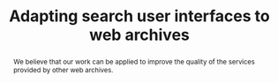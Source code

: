 ---
abstract: We believe that our work can be applied to improve the quality of the services
  provided by other web archives.
creators:
- Cruz, David
- Gomes, Daniel
date: null
document_url: https://services.phaidra.univie.ac.at/api/object/o:377376/download
grand_parent: iPRES
institutions: []
keywords:
- lisbon
landing_page_url: https://phaidra.univie.ac.at/o:377376
language: eng
layout: publication
license: CC BY-SA 2.0 AT
notes_url: null
parent: iPRES 2013
presentation_url: null
publication_type: paper
size: 477785
source_name: iPRES
title: Adapting search user interfaces to web archives
year: 2013
---